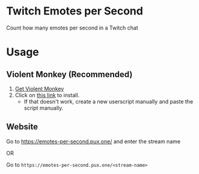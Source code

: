 # Twitch Emotes per Second

Count how many emotes per second in a Twitch chat

# Usage

## Violent Monkey (Recommended)

1. [Get Violent Monkey](https://violentmonkey.github.io)
2. Click on [this link][script-twitch-emotes-per-second] to install.
   - If that doesn't work, create a new userscript manually and paste the script manually.

## Website

Go to https://emotes-per-second.pux.one/ and enter the stream name

OR

Go to `https://emotes-per-second.pux.one/<stream-name>`

[script-twitch-emotes-per-second]: https://raw.githubusercontent.com/nick-ng/twitch-emotes-per-second/main/violent-monkey.js "Install the 'Twitch TV Emote Counter' userscript using ViolentMonkey"
